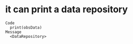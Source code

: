 # it can print a data repository

    Code
      print(obsData)
    Message
      <DataRepository>

